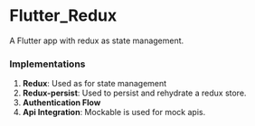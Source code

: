 # Flutter_Redux

A Flutter app with redux as state management.

### Implementations

1. **Redux**: Used as for state management
2. **Redux-persist**: Used to persist and rehydrate a redux store.
3. **Authentication Flow**
4. **Api Integration**: Mockable is used for mock apis.

